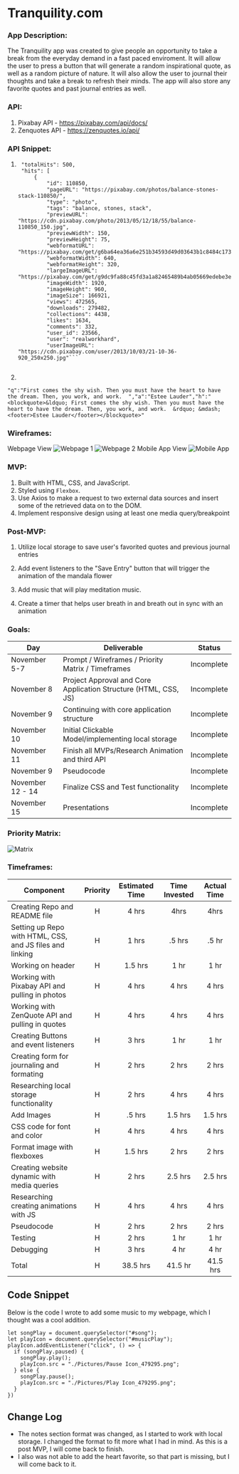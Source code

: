 # Tranquility.com

### App Description:
The Tranquility app was created to give people an opportunity to take a break from the everyday demand in a fast paced enviroment. It will allow the user to press a button that will generate a random inspirational quote, as well as a random picture of nature. It will also allow the user to journal their thoughts and take a break to refresh their minds. The app will also store any favorite quotes and past journal entries as well.
### API:
1. Pixabay API - https://pixabay.com/api/docs/
2. Zenquotes API - https://zenquotes.io/api/
### API Snippet: 
1.
   ```"total": 5062,
    "totalHits": 500,
    "hits": [
        {
            "id": 110850,
            "pageURL": "https://pixabay.com/photos/balance-stones-stack-110850/",
            "type": "photo",
            "tags": "balance, stones, stack",
            "previewURL": "https://cdn.pixabay.com/photo/2013/05/12/18/55/balance-110850_150.jpg",
            "previewWidth": 150,
            "previewHeight": 75,
            "webformatURL": "https://pixabay.com/get/g6ba64ea36a6e251b34593d49d03643b1c8484c1733ab4ab266995ee5ffeef6d6b877f51758fcb81852202c39ab4becbb_640.jpg",
            "webformatWidth": 640,
            "webformatHeight": 320,
            "largeImageURL": "https://pixabay.com/get/g9dc9fa88c45fd3a1a82465489b4ab05669edebe3ec7df0d27b842f8166941eb5408a10091decdd3ef3e21ae67d3bfd51dc48169ad89e9bbac5d54ce198e4a1b4_1280.jpg",
            "imageWidth": 1920,
            "imageHeight": 960,
            "imageSize": 166921,
            "views": 472565,
            "downloads": 279482,
            "collections": 4438,
            "likes": 1634,
            "comments": 332,
            "user_id": 23566,
            "user": "realworkhard",
            "userImageURL": "https://cdn.pixabay.com/user/2013/10/03/21-10-36-920_250x250.jpg"```
        

2. 
```
"q":"First comes the shy wish. Then you must have the heart to have the dream. Then, you work, and work.  ","a":"Estee Lauder","h":"<blockquote>&ldquo; First comes the shy wish. Then you must have the heart to have the dream. Then, you work, and work.  &rdquo; &mdash; <footer>Estee Lauder</footer></blockquote>"
```


### Wireframes:  
Webpage View
<img src="Pictures/Webpage_1.png" alt="Webpage 1" />
<img src="Pictures/Webpage_2.png" alt="Webpage 2" />
Mobile App View
<img src="Pictures/Mobile_App.png" alt="Mobile App" />

### MVP: 
  1. Built with HTML, CSS, and JavaScript.
  1. Styled using `Flexbox`.
  1. Use Axios to make a request to two external data sources and insert some of the retrieved data on to the DOM.
  1. Implement responsive design using at least one media query/breakpoint 
   
### Post-MVP: 
  1. Utilize local storage to save user's favorited quotes and previous journal entries 
  1. Add event listeners to the "Save Entry" button that will trigger the animation of the mandala flower

  1. Add music that will play meditation music.

  1. Create a timer that helps user breath in and breath out in sync with an animation 
### Goals: 
|  Day | Deliverable | Status
|---|---| ---|
|November 5-7| Prompt / Wireframes / Priority Matrix / Timeframes | Incomplete
|November 8| Project Approval and Core Application Structure (HTML, CSS, JS) | Incomplete
|November 9| Continuing with core application structure| Incomplete
|November 10| Initial Clickable Model/implementing local storage| Incomplete
|November 11| Finish all MVPs/Research Animation and third API | Incomplete
|November 9| Pseudocode | Incomplete
|November 12 - 14 | Finalize CSS and Test functionality | Incomplete
|November 15| Presentations | Incomplete
### Priority Matrix: 
<img src="Pictures/Matrix.png" alt="Matrix" />

### Timeframes: 
| Component | Priority | Estimated Time | Time Invested | Actual Time |
| --- | :---: |  :---: | :---: | :---: |
| Creating Repo and README file | H | 4 hrs| 4hrs | 4hrs |
| Setting up Repo with HTML, CSS, and JS files and linking | H | 1 hrs| .5 hrs |.5 hr  |
| Working on header | H | 1.5 hrs| 1 hr | 1 hr |
| Working with Pixabay API and pulling in photos| H | 4 hrs| 4 hrs | 4 hrs |
| Working with ZenQuote API and pulling in quotes| H | 4 hrs|4 hrs  | 4 hrs |
| Creating Buttons and event listeners | H | 3 hrs| 1 hr | 1 hr  |
| Creating form for journaling and formating | H | 2 hrs| 2 hrs | 2 hrs |
| Researching local storage functionality | H | 2 hrs| 4 hrs | 4 hrs |
| Add Images | H | .5 hrs| 1.5 hrs | 1.5 hrs |
| CSS code for font and color | H | 4 hrs| 4 hrs | 4 hrs |
| Format image with flexboxes | H | 1.5 hrs| 2 hrs | 2 hrs |
| Creating website dynamic with media queries  | H | 2 hrs| 2.5 hrs | 2.5 hrs |
| Researching creating animations with JS | H | 4 hrs| 4 hrs | 4 hrs |
| Pseudocode | H | 2 hrs| 2 hrs | 2 hrs |
| Testing | H | 2 hrs| 1 hr | 1 hr |
| Debugging | H | 3 hrs| 4 hr | 4 hr |
| Total | H | 38.5 hrs| 41.5 hr | 41.5 hrs |

## Code Snippet

Below is the code I wrote to add some music to my webpage, which I thought was a cool addition. 

```
let songPlay = document.querySelector("#song");
let playIcon = document.querySelector("#musicPlay");
playIcon.addEventListener("click", () => {
  if (songPlay.paused) {
    songPlay.play();
    playIcon.src = "./Pictures/Pause Icon_479295.png";
  } else {
    songPlay.pause();
    playIcon.src = "./Pictures/Play Icon_479295.png";
  }
})

```

## Change Log
- The notes section format was changed, as I started to work with local storage. I changed the format to fit more what I had in mind. As this is a post MVP, I will come back to finish.
- I also was not able to add the heart favorite, so that part is missing, but I will come back to it.
